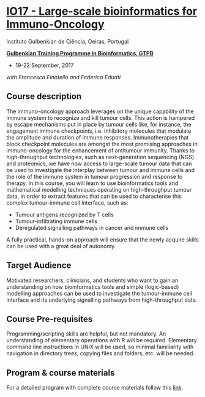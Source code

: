 # [IO17 - Large-scale bioinformatics for Immuno-Oncology](http://gtpb.igc.gulbenkian.pt/bicourses/Archive/2017/IO17/index.html)

Instituto Gulbenkian de Ciência, Oeiras, Portugal

[**Gulbenkian Training Programme in Bioinformatics, GTPB**](http://gtpb.igc.gulbenkian.pt/bicourses/index.html)
 - 19-22 September, 2017

*with Francesca Finotello and Federica Eduati*


## Course description

The immuno-oncology approach leverages on the unique capability of the immune system to recognize and kill tumour cells. This action is hampered by escape mechanisms put in place by tumour cells like, for instance, the engagement immune checkpoints, i.e. inhibitory molecules that modulate the amplitude and duration of immune responses. Immunotherapies that block checkpoint molecules are amongst the most promising approaches in immuno-oncology for the enhancement of antitumour immunity. Thanks to high-throughput technologies, such as next-generation sequencing (NGS) and proteomics, we have now access to large-scale tumour data that can be used to investigate the interplay between tumour and immune cells and the role of the immune system in tumour progression and response to therapy. In this course, you will learn to use bioinformatics tools and mathematical modelling techniques operating on high-throughput tumour data, in order to extract features that can be used to characterise this complex tumour-immune cell interface, such as:

* Tumour antigens recognized by T cells
* Tumour-infiltrating immune cells
* Deregulated signalling pathways in cancer and immune cells

A fully practical, hands-on approach will ensure that the newly acquire skills can be used with a great deal of autonomy.

## Target Audience

Motivated researchers, clinicians, and students who want to gain an understanding on how bioinformatics tools and simple (logic-based) modelling approaches can be used to investigate the tumour-immune cell interface and its underlying signalling pathways from high-throughput data.

## Course Pre-requisites

Programming/scripting skills are helpful, but not mandatory. An understanding of elementary operations with R will be required. Elementary command line instructions in UNIX will be used, so minimal familiarity with navigation in directory trees, copying files and folders, etc. will be needed.

## Program & course materials

For a  detailed program with complete course materials follow this [link](./Program.md).
